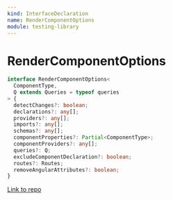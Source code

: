 ```yaml
---
kind: InterfaceDeclaration
name: RenderComponentOptions
module: testing-library
---
```


# RenderComponentOptions

```ts
interface RenderComponentOptions<
  ComponentType,
  Q extends Queries = typeof queries
> {
  detectChanges?: boolean;
  declarations?: any[];
  providers?: any[];
  imports?: any[];
  schemas?: any[];
  componentProperties?: Partial<ComponentType>;
  componentProviders?: any[];
  queries?: Q;
  excludeComponentDeclaration?: boolean;
  routes?: Routes;
  removeAngularAttributes?: boolean;
}
```

[Link to repo](https://github.com/testing-library/angular-testing-library/blob/master/projects/testing-library/src/lib/models.ts#L63-L251)
